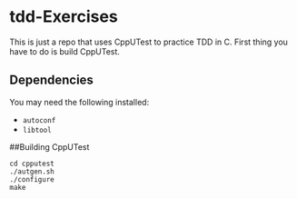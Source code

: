 # tdd-Exercises

This is just a repo that uses CppUTest to practice TDD in C. First thing you have to do is build CppUTest.

## Dependencies
You may need the following installed:
- `autoconf`
- `libtool`

##Building CppUTest
```
cd cpputest
./autgen.sh
./configure
make


